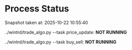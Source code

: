 # Process Status

Snapshot taken at: 2025-10-22 10:55:40

../wintrd/trade_algo.py --task price_update: **NOT RUNNING**

../wintrd/trade_algo.py --task buy_sell: **NOT RUNNING**

